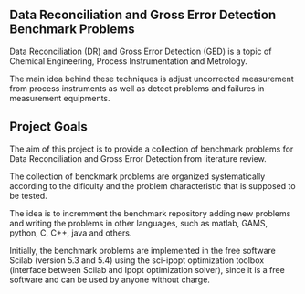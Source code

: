 ## Data Reconciliation and Gross Error Detection Benchmark Problems

Data Reconciliation (DR) and Gross Error Detection (GED) is a topic of Chemical Engineering, Process Instrumentation and Metrology. 

The main idea behind these techniques is adjust uncorrected measurement from process instruments as well as detect problems and failures in measurement equipments.

## Project Goals

The aim of this project is to provide a collection of benchmark problems for Data Reconciliation and Gross Error Detection from literature review.

The collection of benckmark problems are organized systematically according to the dificulty and the problem characteristic that is supposed to be tested.

The idea is to incremment the benchmark repository adding new problems and writing the problems in other languages, such as matlab, GAMS, python, C, C++, java and others.

Initially, the benchmark problems are implemented in the free software Scilab (version 5.3 and 5.4) using the sci-ipopt optimization toolbox (interface between Scilab and Ipopt optimization solver), since it is a free software and can be used by anyone without charge. 
